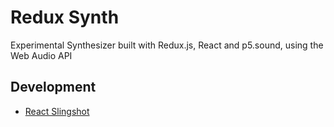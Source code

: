 # Redux Synth

Experimental Synthesizer built with Redux.js, React and p5.sound, using the Web Audio API


## Development

* [React Slingshot](https://github.com/coryhouse/react-slingshot)
